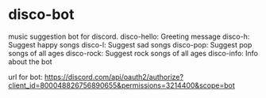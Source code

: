 # disco-bot
music suggestion bot for discord.
disco-hello: Greeting message
disco-h: Suggest happy songs
disco-l: Suggest sad songs
disco-pop: Suggest pop songs of all ages
disco-rock: Suggest rock songs of all ages
disco-info: Info about the bot

url for bot: https://discord.com/api/oauth2/authorize?client_id=800048826756890655&permissions=3214400&scope=bot
